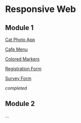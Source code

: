 # Responsive Web

## Module 1

[Cat Photo App](/FreeCodeCampCourses/JS/ResponsiveWeb/CatPhotoApp/)

[Cafe Menu](/FreeCodeCampCourses/JS/ResponsiveWeb/CafeMenu/index.html)

[Colored Markers](/FreeCodeCampCourses/JS/ResponsiveWeb/ColoredMarkers/index.html)

[Registration Form](/FreeCodeCampCourses//JS//ResponsiveWeb/RegistrationForm/index.html)

[Survey Form](/FreeCodeCampCourses//JS//ResponsiveWeb/SurveyForm/index.html)


*completed*

## Module 2

...
